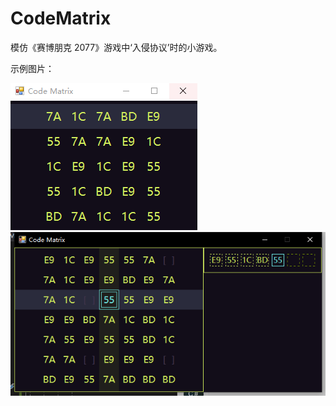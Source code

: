 # CodeMatrix

模仿《赛博朋克 2077》游戏中‘入侵协议’时的小游戏。

示例图片：

![演示动图](images/codeMatrix.gif)
![演示截图1](images/codeMatrix_116.png)